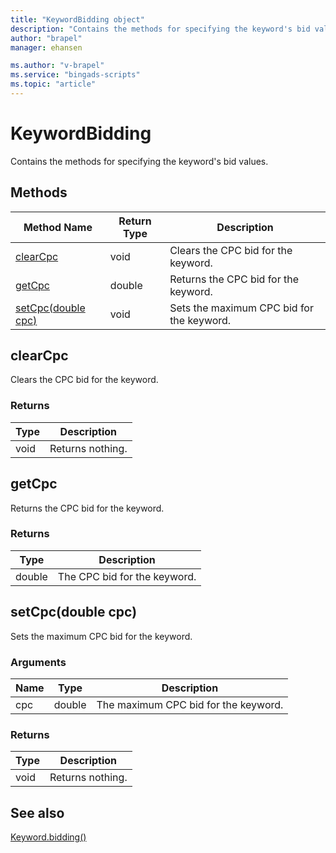 ```yaml
---
title: "KeywordBidding object"
description: "Contains the methods for specifying the keyword's bid values."
author: "brapel"
manager: ehansen

ms.author: "v-brapel"
ms.service: "bingads-scripts"
ms.topic: "article"
---
```


# KeywordBidding

Contains the methods for specifying the keyword's bid values.

## Methods
|Method Name|Return Type|Description|
|-|-|-
[clearCpc](#clearcpc)|void|Clears the CPC bid for the keyword.
[getCpc](#getcpc)|double|Returns the CPC bid for the keyword.
[setCpc(double cpc)](#setcpc~double-cpc~)|void|Sets the maximum CPC bid for the keyword.

## <a name="clearcpc"></a>clearCpc
Clears the CPC bid for the keyword. 

### Returns
|Type|Description|
|-|-
void|Returns nothing.

## <a name="getcpc"></a>getCpc
Returns the CPC bid for the keyword. 

### Returns
|Type|Description|
|-|-
double|The CPC bid for the keyword.

## <a name="setcpc~double-cpc~"></a>setCpc(double cpc)
Sets the maximum CPC bid for the keyword. 

### Arguments
|Name|Type|Description|
|-|-|-
cpc|double|The maximum CPC bid for the keyword.

### Returns
|Type|Description|
|-|-
void|Returns nothing.



## See also

[Keyword.bidding()](Keyword.md#bidding)